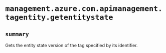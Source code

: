# `management.azure.com.apimanagement.tagentity.getentitystate`

## `summary`
Gets the entity state version of the tag specified by its identifier.


